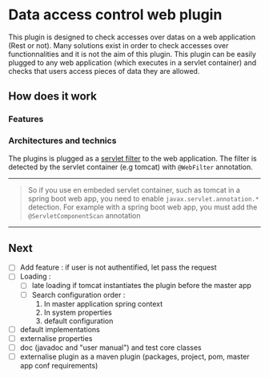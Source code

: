 # Data access control web plugin

This plugin is designed to check accesses over datas on a web application (Rest or not). 
Many solutions exist in order to check accesses over functionnalities and it is not the aim of this
plugin. This plugin can be easily plugged to any web application (which executes in a servlet 
container) and checks that users access pieces of data they are allowed.

## How does it work

### Features

### Architectures and technics

The plugins is plugged as a [servlet filter](https://tomcat.apache.org/tomcat-9.0-doc/servletapi/javax/servlet/Filter.html)
to the web application. The filter is detected by the servlet container (e.g tomcat) with
`@WebFilter` annotation.

---
>So if you use en embeded servlet container, such as tomcat in a spring boot web app, you need 
>to enable `javax.servlet.annotation.*` detection. For example with a spring boot web app, you
>must add the `@ServletComponentScan` annotation
---

## Next

- [ ] Add feature : if user is not authentified, let pass the request
- [ ] Loading :
  - [ ] late loading if tomcat instantiates the plugin before the master app
  - [ ] Search configuration order :
    1. In master application spring context 
    2. In system properties
    3. default configuration 
- [ ] default implementations
- [ ] externalise properties
- [ ] doc (javadoc and "user manual") and test core classes
- [ ] externalise plugin as a maven plugin (packages, project, pom, master app conf requirements)
